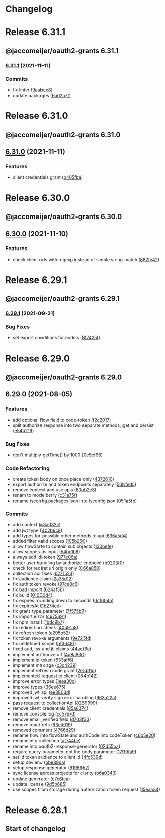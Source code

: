 # Changelog

# Release 6.31.1

## @jaccomeijer/oauth2-grants 6.31.1

### [6.31.1](https://github.com/jaccomeijer/oauth2-grants/compare/6.31.0...6.31.1) (2021-11-11)


### Commits

* fix linter ([9aabce8](https://github.com/jaccomeijer/oauth2-grants/commit/9aabce80636a1f57e614605536609c90748b8f11))
* update packages ([6a02a7f](https://github.com/jaccomeijer/oauth2-grants/commit/6a02a7faecc506024c51aefe34b47e42127b765a))


# Release 6.31.0

## @jaccomeijer/oauth2-grants 6.31.0

## [6.31.0](https://github.com/jaccomeijer/oauth2-grants/compare/6.30.0...6.31.0) (2021-11-11)


### Features

* client credentials grant ([b405fba](https://github.com/jaccomeijer/oauth2-grants/commit/b405fbac8bbbc1a32c9bac41061dcf49c163dd85))


# Release 6.30.0

## @jaccomeijer/oauth2-grants 6.30.0

## [6.30.0](https://github.com/jaccomeijer/oauth2-grants/compare/6.29.1...6.30.0) (2021-11-10)


### Features

* check client urls with regexp instead of simple string match ([882fe42](https://github.com/jaccomeijer/oauth2-grants/commit/882fe422caa16f79e5934e3b43dea75c814bde9f))


# Release 6.29.1

## @jaccomeijer/oauth2-grants 6.29.1

### [6.29.1](https://github.com/jaccomeijer/oauth2-grants/compare/6.29.0...6.29.1) (2021-09-21)


### Bug Fixes

* set export conditions for nodejs ([8f7425f](https://github.com/jaccomeijer/oauth2-grants/commit/8f7425fe13bf97e2fc549c6a40151a5035bdb583))


# Release 6.29.0

## @jaccomeijer/oauth2-grants 6.29.0

## 6.29.0 (2021-08-05)


### Features

* add optional flow field to code-token ([f2c2017](https://github.com/jaccomeijer/oauth2-grants/commit/f2c20170e2fb43b95907709098e7a10819cd5b70))
* split authorize response into two separate methods, get and persist ([e54b219](https://github.com/jaccomeijer/oauth2-grants/commit/e54b2192e856b84c0df84b21b9d069797f1eadf1))


### Bug Fixes

* don't multiply getTime() by 1000 ([0e5cf96](https://github.com/jaccomeijer/oauth2-grants/commit/0e5cf96018c0ee2a4d101aa5e9a90b80727818f5))


### Code Refactoring

* create token body on once place only ([4372610](https://github.com/jaccomeijer/oauth2-grants/commit/4372610bede82e9943d59efec18e3c5474e0ed75))
* export authorize and token endpoints separately ([50bfed5](https://github.com/jaccomeijer/oauth2-grants/commit/50bfed5e378dd0d9f293f9f7d25f029b2586eb5d))
* remove context and use apis ([60ab2e3](https://github.com/jaccomeijer/oauth2-grants/commit/60ab2e398999267a24159cb597d0343ec2f4f226))
* renam to modelberry ([c31a75f](https://github.com/jaccomeijer/oauth2-grants/commit/c31a75f217e47c512d45695e9f137e04cf314ba3))
* rename tsconfig.packages.json into tsconfig.json ([051a5fb](https://github.com/jaccomeijer/oauth2-grants/commit/051a5fbedabe06fe150489a6402fd0ac2b71f134))


### Commits

* add context ([c8a082c](https://github.com/jaccomeijer/oauth2-grants/commit/c8a082c095cf3848024a9b7e065f675c25a54a24))
* add jwt type ([402b6c8](https://github.com/jaccomeijer/oauth2-grants/commit/402b6c82d380f079e5e9d78efff720ecaf28c5fe))
* add types for possible other methods to api ([636a5d4](https://github.com/jaccomeijer/oauth2-grants/commit/636a5d4a8194dccf0ec352f8020ee67c8fc50fe5))
* added filter valid scopes ([105b260](https://github.com/jaccomeijer/oauth2-grants/commit/105b26052eb577a437018b3606610eda01693774))
* allow flowState to contain sub objects ([130befe](https://github.com/jaccomeijer/oauth2-grants/commit/130befee02eec890990599295e06d1004b93142c))
* allow scopes as input ([54bc1b6](https://github.com/jaccomeijer/oauth2-grants/commit/54bc1b6c51afb77c1bae575e11f730557e756bb6))
* always add id-token ([977e06a](https://github.com/jaccomeijer/oauth2-grants/commit/977e06a283ded3a8f7dd4850c2f863dee9bdf96c))
* better user handling by authorize endpoint ([b9203f0](https://github.com/jaccomeijer/oauth2-grants/commit/b9203f0c89aea0d539b27a30be9766b0f975b364))
* check for rediret uri origin only ([066a850](https://github.com/jaccomeijer/oauth2-grants/commit/066a8500b00806d907d423701d5b530e2c17aa7d))
* collection api fixes ([b271523](https://github.com/jaccomeijer/oauth2-grants/commit/b2715235dcc4728212114fe190b087b7530b35bd))
* fix audience claim ([2a35d12](https://github.com/jaccomeijer/oauth2-grants/commit/2a35d12ffc0e18167b462012c5b0ffb4c2558da0))
* fix auth token revoke ([97ce8c6](https://github.com/jaccomeijer/oauth2-grants/commit/97ce8c6e2a0b9dd6aec4212715d62bead06da1d8))
* fix bad import ([624af5b](https://github.com/jaccomeijer/oauth2-grants/commit/624af5bbb84b958d427adc02416e50603f4777f6))
* fix build ([01030d4](https://github.com/jaccomeijer/oauth2-grants/commit/01030d4e4e825a727710783c2cc3790ab708c5d1))
* fix expires rounding down to seconds ([0cf604a](https://github.com/jaccomeijer/oauth2-grants/commit/0cf604aa9992fe017a3a0dc536a4e9a210b1e24b))
* fix expiresAt ([1b274ed](https://github.com/jaccomeijer/oauth2-grants/commit/1b274edcf0af21ab83f31ae09cff084fa80978cb))
* fix grant_type parameter ([7f575b7](https://github.com/jaccomeijer/oauth2-grants/commit/7f575b73d6a6ba291130b2537d0289be615e9e74))
* fix import error ([c675691](https://github.com/jaccomeijer/oauth2-grants/commit/c675691278d7c9bd0cee6fab8d4d38b5c8656934))
* fix npm install ([1bdc9b7](https://github.com/jaccomeijer/oauth2-grants/commit/1bdc9b73382f7d9d352a20241a18622dd98a6177))
* fix redirect uri check ([40591a8](https://github.com/jaccomeijer/oauth2-grants/commit/40591a843c8aaada8da9ebb743c04d4845fdb28d))
* fix refresh token ([e295b52](https://github.com/jaccomeijer/oauth2-grants/commit/e295b52bdb65a2b59cf1e2db6cb3ae7677dc870d))
* fix token revoke arguments ([9e725fd](https://github.com/jaccomeijer/oauth2-grants/commit/9e725fd0f458dd24261dc39f96fd32b6026b9cee))
* fix undefined scope ([bf36481](https://github.com/jaccomeijer/oauth2-grants/commit/bf3648149deacb3d18e864a53699f219f7641d2e))
* fixed aud, iss and jti claims ([44acf6c](https://github.com/jaccomeijer/oauth2-grants/commit/44acf6c0eab949b0aedcb82549eee23b6c7b18a7))
* implement authorize url ([4d8a830](https://github.com/jaccomeijer/oauth2-grants/commit/4d8a8303bee28c912ccac7691211be195260e58e))
* implement id token ([633aff6](https://github.com/jaccomeijer/oauth2-grants/commit/633aff60b629cdbac1c520c4160f7459aa439786))
* implement max age ([c3c4239](https://github.com/jaccomeijer/oauth2-grants/commit/c3c42398442cc6cfa1921ade0aad732a7a19d63c))
* implement refresh code grant ([2e5b11d](https://github.com/jaccomeijer/oauth2-grants/commit/2e5b11de65aa3d63907e1fb0d62be8b52f04c0a9))
* implemented request to client ([084b142](https://github.com/jaccomeijer/oauth2-grants/commit/084b1420761ade506d0641860531d1e9f09cac3c))
* improve error types ([1eea30c](https://github.com/jaccomeijer/oauth2-grants/commit/1eea30c7b307f075573bbf4e438b15177d6a413d))
* improve types ([36ee675](https://github.com/jaccomeijer/oauth2-grants/commit/36ee6758f9eba8e01e94efced5b521290e330e88))
* improved jwt api ([ee3803d](https://github.com/jaccomeijer/oauth2-grants/commit/ee3803d386773931aadb86229cdd82688d73934e))
* improved jwt verify sign error handling ([963a22a](https://github.com/jaccomeijer/oauth2-grants/commit/963a22aa02b0955477c3c2b2d5ac7379c43994d8))
* pass request to collectionApi ([8289999](https://github.com/jaccomeijer/oauth2-grants/commit/8289999f770dced5dccaf137bcaf14d1ba579bf4))
* remove client credentials ([85a6374](https://github.com/jaccomeijer/oauth2-grants/commit/85a637477db62e7b1b5d6a6bf74d1a97ac725dc8))
* remove console.log ([cc57e7d](https://github.com/jaccomeijer/oauth2-grants/commit/cc57e7d41d1ab3a29473dfe3086953251ff21be7))
* remove email_verified field ([d703f33](https://github.com/jaccomeijer/oauth2-grants/commit/d703f3360b98d7a301ab445a385a87d0e5ad2f65))
* remove react refs ([93ed019](https://github.com/jaccomeijer/oauth2-grants/commit/93ed019704a29a60c41cbec8034819ad0289ead6))
* removed comment ([4766d29](https://github.com/jaccomeijer/oauth2-grants/commit/4766d29d786c0022d76044af4be5193ef86ba575))
* rename flow into flowState and authCode into codeToken ([c6b5e20](https://github.com/jaccomeijer/oauth2-grants/commit/c6b5e20a0c0cce867943a8da2f34093ae8a82b58))
* rename into collection ([af744be](https://github.com/jaccomeijer/oauth2-grants/commit/af744be86e1829d5e22c2f7de87011a9dc5674dd))
* rename into oauth2-response-generator ([02d55ba](https://github.com/jaccomeijer/oauth2-grants/commit/02d55baf302887e4a7c0a786b7d6498fc2093ece))
* require query parameter, not the body parameter ([1799fa9](https://github.com/jaccomeijer/oauth2-grants/commit/1799fa93590dd446707588f6d991f6b610e60df3))
* set id token audience to client id ([4fc539d](https://github.com/jaccomeijer/oauth2-grants/commit/4fc539d189b78b9358d79c50f1650e5c53bdf119))
* setup dev env ([bbe89da](https://github.com/jaccomeijer/oauth2-grants/commit/bbe89da7ff687919466d4a9745e2e686b8c721d9))
* setup response generator ([9198652](https://github.com/jaccomeijer/oauth2-grants/commit/9198652ed71a097c94aa70925e767ccbe251ef97))
* sync license across projects for clarity ([b6a0343](https://github.com/jaccomeijer/oauth2-grants/commit/b6a03431a2e279e62073adf7ad8772e0ceb8226e))
* update generator ([c7c6fca](https://github.com/jaccomeijer/oauth2-grants/commit/c7c6fca06c1a5393779155230205da9faf32a239))
* update license ([9d5b685](https://github.com/jaccomeijer/oauth2-grants/commit/9d5b6859796f2dfeef3ce7757e615ff4397f8f92))
* use scopes from storage during authorization token request ([15eaa34](https://github.com/jaccomeijer/oauth2-grants/commit/15eaa34255aae3f327d6b0a87d4c5281dee5d121))


# Release 6.28.1

## Start of changelog
